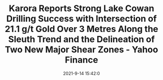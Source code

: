 ---
"title": "Karora Reports Strong Lake Cowan Drilling Success with Intersection of 21.1 g/t Gold Over 3 Metres Along the Sleuth Trend and the Delineation of Two New Major Shear Zones - Yahoo Finance"
"date": "2021-9-14 15:42:0"
"feed_name": "GOOGLENEWS"
"feed_website": "https://news.google.com/rss/search?q=oil%26gas%7Cdrilling%7Cmining%7Cconstruction%7Cindustrial&hl=en-US&gl=US&ceid=US:en"
"feed_rss": "https://news.google.com/rss/search?q=oil%26gas%7Cdrilling%7Cmining%7Cconstruction%7Cindustrial&hl=en-US&gl=US&ceid=US:en"
"link": "https://finance.yahoo.com/news/karora-reports-strong-lake-cowan-154200971.html"
"file": "_posts/2021-1-1-ec112194c2a29900ab5a501fc0fcc6be91a0278e.md"
"accident": "0"
"drilling": "0"
---